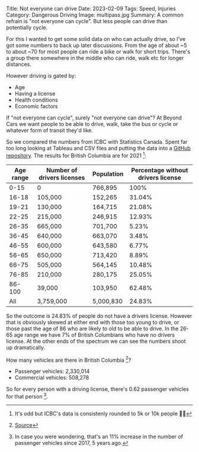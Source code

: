 Title: Not everyone can drive
Date: 2023-02-09
Tags: Speed, Injuries
Category: Dangerous Driving
Image: multipass.jpg
Summary: A common refrain is "not everyone can cycle". But less people can drive than potentially cycle.

For this I wanted to get some solid data on who can actually drive, so I've got some numbers to back up later discussions. From the age of about ~5 to about ~70 for most people can ride a bike or walk for short trips. There's a group there somewhere in the middle who can ride, walk etc for longer distances.

However driving is gated by:

* Age
* Having a license
* Health conditions
* Economic factors

If "not everyone can cycle", surely "not everyone can drive"? At Beyond Cars we want people to be able to drive, walk, take the bus or cycle or whatever form of transit they'd like.

So we compared the numbers from ICBC with Statistics Canada. Spent far too long looking at Tableau and CSV files and putting the data into a <a href="https://github.com/andymckay/beyond-cars-data">GitHub repository</a>. The results for British Columbia are for 2021 [^1]:

|Age range|Number of drivers licenses|Population|Percentage without drivers license
|-|-|-|-|
|0-15|0|766,895|100%
|16-18|105,000|152,265|31.04%
|19-21|130,000|164,715|21.08%
|22-25|215,000|246,915|12.93%
|26-35|665,000|701,700|5.23%
|36-45|640,000|663,070|3.48%
|46-55|600,000|643,580|6.77%
|56-65|650,000|713,420|8.89%
|66-75|505,000|564,145|10.48%
|76-85|210,000|280,175|25.05%
|86-100|39,000|103,950|62.48%
|All|3,759,000|5,000,830|24.83%

So the outcome is 24.83% of people do not have a drivers license. However that is obviously skewed at either end with those too young to drive, or those past the age of 86 who are likely to old to be able to drive. In the 26-65 age range we have 7% of British Columbians who have no drivers license. At the other ends of the spectrum we can see the numbers shoot up dramatically.

How many vehicles are there in British Columbia [^2]?

* Passenger vehicles: 2,330,014
* Commercial vehicles: 508,278

So for every person with a driving license, there's 0.62 passenger vehicles for that person [^3].

[^1]: It's odd but ICBC's data is consistenly rounded to 5k or 10k people 🤷‍♂
[^2]: [Source](https://public.tableau.com/app/profile/icbc/viz/VehiclePopulation-PassengerVehicles-2021/2021PassengerVehicles)
[^3]: In case you were wondering, that's an 11% increase in the number of passenger vehicles since 2017, 5 years ago.